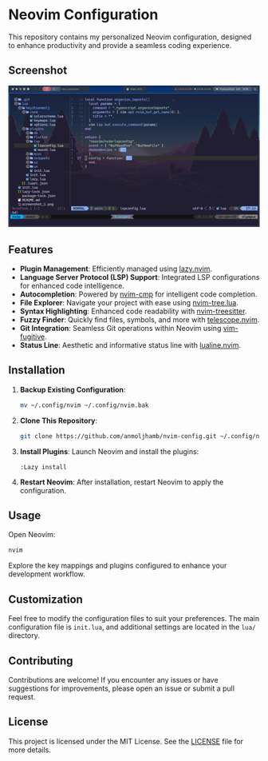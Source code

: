 # Neovim Configuration

This repository contains my personalized Neovim configuration, designed to enhance productivity and provide a seamless coding experience.

## Screenshot

![Neovim Configuration Screenshot](./screenshot.png)

## Features

- **Plugin Management**: Efficiently managed using [lazy.nvim](https://github.com/folke/lazy.nvim).
- **Language Server Protocol (LSP) Support**: Integrated LSP configurations for enhanced code intelligence.
- **Autocompletion**: Powered by [nvim-cmp](https://github.com/hrsh7th/nvim-cmp) for intelligent code completion.
- **File Explorer**: Navigate your project with ease using [nvim-tree.lua](https://github.com/kyazdani42/nvim-tree.lua).
- **Syntax Highlighting**: Enhanced code readability with [nvim-treesitter](https://github.com/nvim-treesitter/nvim-treesitter).
- **Fuzzy Finder**: Quickly find files, symbols, and more with [telescope.nvim](https://github.com/nvim-telescope/telescope.nvim).
- **Git Integration**: Seamless Git operations within Neovim using [vim-fugitive](https://github.com/tpope/vim-fugitive).
- **Status Line**: Aesthetic and informative status line with [lualine.nvim](https://github.com/nvim-lualine/lualine.nvim).

## Installation

1. **Backup Existing Configuration**:

   ```bash
   mv ~/.config/nvim ~/.config/nvim.bak
   ```

2. **Clone This Repository**:

   ```bash
   git clone https://github.com/anmoljhamb/nvim-config.git ~/.config/nvim
   ```

3. **Install Plugins**:
   Launch Neovim and install the plugins:

   ```vim
   :Lazy install
   ```

4. **Restart Neovim**:
   After installation, restart Neovim to apply the configuration.

## Usage

Open Neovim:

```bash
nvim
```

Explore the key mappings and plugins configured to enhance your development workflow.

## Customization

Feel free to modify the configuration files to suit your preferences. The main configuration file is `init.lua`, and additional settings are located in the `lua/` directory.

## Contributing

Contributions are welcome! If you encounter any issues or have suggestions for improvements, please open an issue or submit a pull request.

## License

This project is licensed under the MIT License. See the [LICENSE](LICENSE) file for more details.
